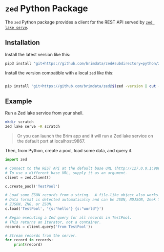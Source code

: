 # `zed` Python Package

The `zed` Python package provides a client for the REST API served by
[`zed lake serve`](../../cmd/zed/lake#serve).

## Installation

Install the latest version like this:
```sh
pip3 install "git+https://github.com/brimdata/zed#subdirectory=python/zed"
```

Install the version compatible with a local `zed` like this:
```sh

pip install "git+https://github.com/brimdata/zed@$(zed -version | cut -d ' ' -f 2)#subdirectory=python/zed"
```

## Example

Run a Zed lake service from your shell.
```sh
mkdir scratch
zed lake serve -R scratch
```
> Or you can launch the Brim app and it will run a Zed lake service
> on the default port at localhost:9867.

Then, from Python, create a pool, load some data, and query it.
```python
import zed

# Connect to the REST API at the default base URL (http://127.0.0.1:9867).
# To use a different base URL, supply it as an argument.
client = zed.Client()

c.create_pool('TestPool')

# Load some ZSON records from a string.  A file-like object also works.
# Data format is detected automatically and can be JSON, NDJSON, Zeek TSV,
# ZJSON, ZNG, or ZSON.
c.load('TestPool', '{s:"hello"} {s:"world"}')

# Begin executing a Zed query for all records in TestPool.
# This returns an iterator, not a container.
records = client.query('from TestPool'):

# Stream records from the server.
for record in records:
    print(record)
```
